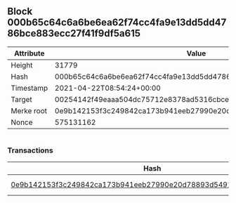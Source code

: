 ## Block 000b65c64c6a6be6ea62f74cc4fa9e13dd5dd4786bce883ecc27f41f9df5a615

Attribute | Value
--- | ---
Height | 31779
Hash | 000b65c64c6a6be6ea62f74cc4fa9e13dd5dd4786bce883ecc27f41f9df5a615
Timestamp | 2021-04-22T08:54:24+00:00
Target | 00254142f49eaaa504dc75712e8378ad5316cbcead634704b3734b6271167cc4
Merke root | 0e9b142153f3c249842ca173b941eeb27990e20d78893d5491c724d5549a84a2
Nonce | 575131162

```

```

### Transactions

Hash | Amount
--- | ---
[0e9b142153f3c249842ca173b941eeb27990e20d78893d5491c724d5549a84a2](0e9b142153f3c249842ca173b941eeb27990e20d78893d5491c724d5549a84a2.md) | 10.00000000 SKEPTI 
